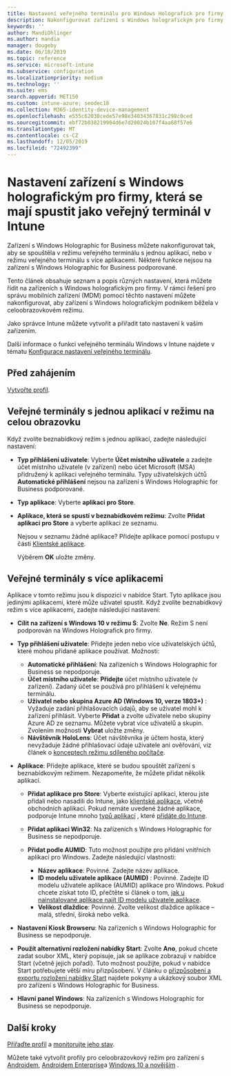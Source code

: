 ```yaml
---
title: Nastavení veřejného terminálu pro Windows Holografick pro firmy v Microsoft Intune – Azure | Microsoft Docs
description: Nakonfigurovat zařízení s Windows holografickým pro firmy jako veřejné terminály s jednou aplikací a s více aplikacemi, přizpůsobit nabídku Start, přidat aplikace, zobrazit panel úloh a nakonfigurovat webový prohlížeč v Microsoft Intune.
keywords: ''
author: MandiOhlinger
ms.author: mandia
manager: dougeby
ms.date: 06/18/2019
ms.topic: reference
ms.service: microsoft-intune
ms.subservice: configuration
ms.localizationpriority: medium
ms.technology: ''
ms.suite: ems
search.appverid: MET150
ms.custom: intune-azure; seodec18
ms.collection: M365-identity-device-management
ms.openlocfilehash: e555c62030cede57e98e34034367831c298c0ced
ms.sourcegitcommit: ebf72b038219904d6e7d20024b107f4aa68f57e6
ms.translationtype: MT
ms.contentlocale: cs-CZ
ms.lasthandoff: 12/05/2019
ms.locfileid: "72492399"
---
```

# <a name="windows-holographic-for-business-device-settings-to-run-as-a-kiosk-in-intune"></a>Nastavení zařízení s Windows holografickým pro firmy, která se mají spustit jako veřejný terminál v Intune

Zařízení s Windows Holographic for Business můžete nakonfigurovat tak, aby se spouštěla v režimu veřejného terminálu s jednou aplikací, nebo v režimu veřejného terminálu s více aplikacemi. Některé funkce nejsou na zařízení s Windows Holographic for Business podporované.

Tento článek obsahuje seznam a popis různých nastavení, která můžete řídit na zařízeních s Windows holografickým pro firmy. V rámci řešení pro správu mobilních zařízení (MDM) pomocí těchto nastavení můžete nakonfigurovat, aby zařízení s Windows holografickým podnikem běžela v celoobrazovkovém režimu.

Jako správce Intune můžete vytvořit a přiřadit tato nastavení k vašim zařízením.

Další informace o funkci veřejného terminálu Windows v Intune najdete v tématu [Konfigurace nastavení veřejného terminálu](kiosk-settings.md).

## <a name="before-you-begin"></a>Před zahájením

[Vytvořte profil](kiosk-settings.md#create-the-profile).

## <a name="single-full-screen-app-kiosks"></a>Veřejné terminály s jednou aplikací v režimu na celou obrazovku

Když zvolíte beznabídkový režim s jednou aplikací, zadejte následující nastavení:

- **Typ přihlášení uživatele**: Vyberte **Účet místního uživatele** a zadejte účet místního uživatele (v zařízení) nebo účet Microsoft (MSA) přidružený k aplikaci veřejného terminálu. Typy uživatelských účtů **Automatické přihlášení** nejsou na zařízení s Windows Holographic for Business podporované.

- **Typ aplikace**: Vyberte **aplikaci pro Store**.

- **Aplikace, která se spustí v beznabídkovém režimu**: Zvolte **Přidat aplikaci pro Store** a vyberte aplikaci ze seznamu.

    Nejsou v seznamu žádné aplikace? Přidejte aplikace pomocí postupu v části [Klientské aplikace](../apps/apps-add.md).

    Výběrem **OK** uložte změny.

## <a name="multi-app-kiosks"></a>Veřejné terminály s více aplikacemi

Aplikace v tomto režimu jsou k dispozici v nabídce Start. Tyto aplikace jsou jedinými aplikacemi, které může uživatel spustit. Když zvolíte beznabídkový režim s více aplikacemi, zadejte následující nastavení:

- **Cílit na zařízení s Windows 10 v režimu S**: Zvolte **Ne**. Režim S není podporován na Windows Holografick pro firmy.

- **Typ přihlášení uživatele**: Přidejte jeden nebo více uživatelských účtů, které mohou přidané aplikace používat. Možnosti: 

  - **Automatické přihlášení**: Na zařízeních s Windows Holographic for Business se nepodporuje.
  - **Účet místního uživatele**: **Přidejte** účet místního uživatele (v zařízení). Zadaný účet se používá pro přihlášení k veřejnému terminálu.
  - **Uživatel nebo skupina Azure AD (Windows 10, verze 1803+)** : Vyžaduje zadání přihlašovacích údajů, aby se uživatel mohl k zařízení přihlásit. Vyberte **Přidat** a zvolte uživatele nebo skupiny Azure AD ze seznamu. Můžete vybrat více uživatelů a skupin. Zvolením možnosti **Vybrat** uložte změny.
  - **Návštěvník HoloLens**: Účet návštěvníka je účtem hosta, který nevyžaduje žádné přihlašovací údaje uživatele ani ověřování, viz článek o [konceptech režimu sdíleného počítače](https://docs.microsoft.com/windows/configuration/set-up-shared-or-guest-pc#shared-pc-mode-concepts).

- **Aplikace**: Přidejte aplikace, které se budou spouštět zařízení s beznabídkovým režimem. Nezapomeňte, že můžete přidat několik aplikací.

  - **Přidat aplikace pro Store**: Vyberte existující aplikaci, kterou jste přidali nebo nasadili do Intune, jako [klientské aplikace](../apps/apps-add.md), včetně obchodních aplikací. Pokud nemáte uvedené žádné aplikace, podporuje Intune mnoho [typů aplikací](../apps/apps-add.md) , které [přidáte do Intune](../apps/store-apps-windows.md).
  - **Přidat aplikaci Win32**: Na zařízeních s Windows Holographic for Business se nepodporuje.
  - **Přidat podle AUMID**: Tuto možnost použijte pro přidání vnitřních aplikací pro Windows. Zadejte následující vlastnosti: 

    - **Název aplikace**: Povinné. Zadejte název aplikace.
    - **ID modelu uživatele aplikace (AUMID)** : Povinné. Zadejte ID modelu uživatele aplikace (AUMID) aplikace pro Windows. Pokud chcete získat toto ID, přečtěte si článek o tom, [jak u nainstalované aplikace najít ID modelu uživatele aplikace](https://docs.microsoft.com/windows-hardware/customize/enterprise/find-the-application-user-model-id-of-an-installed-app).
    - **Velikost dlaždice**: Povinné. Zvolte velikost dlaždice aplikace – malá, střední, široká nebo velká.

- **Nastavení Kiosk Browseru**: Na zařízeních s Windows Holographic for Business se nepodporuje.

- **Použít alternativní rozložení nabídky Start**: Zvolte **Ano**, pokud chcete zadat soubor XML, který popisuje, jak se aplikace zobrazují v nabídce Start (včetně jejich pořadí). Tuto možnost použijte, pokud v nabídce Start potřebujete větší míru přizpůsobení. V článku o [přizpůsobení a exportu rozložení nabídky Start](https://docs.microsoft.com/hololens/hololens-kiosk#start-layout-for-hololens) najdete pokyny a ukázkový soubor XML pro zařízení s Windows Holographic for Business.

- **Hlavní panel Windows**: Na zařízeních s Windows Holographic for Business se nepodporuje.

## <a name="next-steps"></a>Další kroky

[Přiřaďte profil](device-profile-assign.md) a [monitorujte jeho stav](device-profile-monitor.md).

Můžete také vytvořit profily pro celoobrazovkový režim pro zařízení s [Androidem](device-restrictions-android.md#kiosk), [Androidem Enterprise](device-restrictions-android-for-work.md#dedicated-device-settings)a [Windows 10 a novějším](kiosk-settings-windows.md) .
